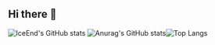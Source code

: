 ## Hi there 👋
![IceEnd's GitHub stats](https://github-immortality.vercel.app/api?username=plwanfeng)
![Anurag's GitHub stats](https://github-readme-stats.vercel.app/api?username=plwanfeng)![Top Langs](https://github-readme-stats.vercel.app/api/top-langs/?username=plwanfeng)


<!--
**plwanfeng/plwanfeng** is a ✨ _special_ ✨ repository because its `README.md` (this file) appears on your GitHub profile.

Here are some ideas to get you started:

- 🔭 I’m currently working on ...
- 🌱 I’m currently learning ...
- 👯 I’m looking to collaborate on ...
- 🤔 I’m looking for help with ...
- 💬 Ask me about ...
- 📫 How to reach me: ...
- 😄 Pronouns: ...
- ⚡ Fun fact: ...
-->
